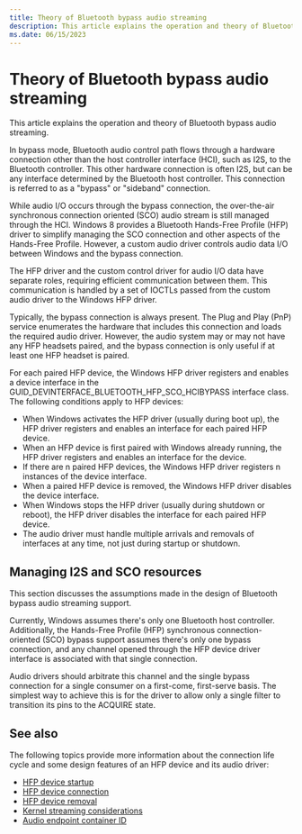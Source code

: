 ```yaml
---
title: Theory of Bluetooth bypass audio streaming
description: This article explains the operation and theory of Bluetooth bypass audio streaming.
ms.date: 06/15/2023
---
```


# Theory of Bluetooth bypass audio streaming

This article explains the operation and theory of Bluetooth bypass audio streaming.

In bypass mode, Bluetooth audio control path flows through a hardware connection other than the host controller interface (HCI), such as I2S, to the Bluetooth controller. This other hardware connection is often I2S, but can be any interface determined by the Bluetooth host controller. This connection is referred to as a "bypass" or "sideband" connection.

While audio I/O occurs through the bypass connection, the over-the-air synchronous connection oriented (SCO) audio stream is still managed through the HCI. Windows 8 provides a Bluetooth Hands-Free Profile (HFP) driver to simplify managing the SCO connection and other aspects of the Hands-Free Profile. However, a custom audio driver controls audio data I/O between Windows and the bypass connection.

The HFP driver and the custom control driver for audio I/O data have separate roles, requiring efficient communication between them. This communication is handled by a set of IOCTLs passed from the custom audio driver to the Windows HFP driver.

Typically, the bypass connection is always present. The Plug and Play (PnP) service enumerates the hardware that includes this connection and loads the required audio driver. However, the audio system may or may not have any HFP headsets paired, and the bypass connection is only useful if at least one HFP headset is paired.

For each paired HFP device, the Windows HFP driver registers and enables a device interface in the GUID_DEVINTERFACE_BLUETOOTH_HFP_SCO_HCIBYPASS interface class. The following conditions apply to HFP devices:

- When Windows activates the HFP driver (usually during boot up), the HFP driver registers and enables an interface for each paired HFP device.
- When an HFP device is first paired with Windows already running, the HFP driver registers and enables an interface for the device.
- If there are n paired HFP devices, the Windows HFP driver registers n instances of the device interface.
- When a paired HFP device is removed, the Windows HFP driver disables the device interface.
- When Windows stops the HFP driver (usually during shutdown or reboot), the HFP driver disables the interface for each paired HFP device.
- The audio driver must handle multiple arrivals and removals of interfaces at any time, not just during startup or shutdown.

## Managing I2S and SCO resources

This section discusses the assumptions made in the design of Bluetooth bypass audio streaming support.

Currently, Windows assumes there's only one Bluetooth host controller. Additionally, the Hands-Free Profile (HFP) synchronous connection-oriented (SCO) bypass support assumes there's only one bypass connection, and any channel opened through the HFP device driver interface is associated with that single connection.

Audio drivers should arbitrate this channel and the single bypass connection for a single consumer on a first-come, first-serve basis. The simplest way to achieve this is for the driver to allow only a single filter to transition its pins to the ACQUIRE state.

## See also

The following topics provide more information about the connection life cycle and some design features of an HFP device and its audio driver:

- [HFP device startup](startup.md)
- [HFP device connection](hfp-device-connection.md)
- [HFP device removal](removal.md)
- [Kernel streaming considerations](kernel-streaming-considerations.md)
- [Audio endpoint container ID](audio-endpoint-container-id.md)
